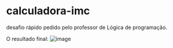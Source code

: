 # calculadora-imc
desafio rápido pedido pelo professor de Lógica de programação.


O resultado final: ![image](https://github.com/Docew-lg/calculadora-imc/assets/124802418/92959f99-bbb1-451e-a94c-b52ec721ffbb)
